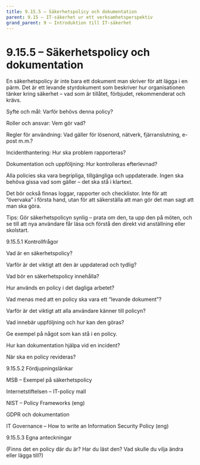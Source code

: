```yaml
---
title: 9.15.5 – Säkerhetspolicy och dokumentation
parent: 9.15 – IT-säkerhet ur ett verksamhetsperspektiv
grand_parent: 9 – Introduktion till IT-säkerhet
---
```

# 9.15.5 – Säkerhetspolicy och dokumentation

En säkerhetspolicy är inte bara ett dokument man skriver för att lägga i en pärm. Det är ett levande styrdokument som beskriver hur organisationen tänker kring säkerhet – vad som är tillåtet, förbjudet, rekommenderat och krävs.

Syfte och mål: Varför behövs denna policy?

Roller och ansvar: Vem gör vad?

Regler för användning: Vad gäller för lösenord, nätverk, fjärranslutning, e-post m.m.?

Incidenthantering: Hur ska problem rapporteras?

Dokumentation och uppföljning: Hur kontrolleras efterlevnad?

Alla policies ska vara begripliga, tillgängliga och uppdaterade. Ingen ska behöva gissa vad som gäller – det ska stå i klartext.

Det bör också finnas loggar, rapporter och checklistor. Inte för att “övervaka” i första hand, utan för att säkerställa att man gör det man sagt att man ska göra.

Tips: Gör säkerhetspolicyn synlig – prata om den, ta upp den på möten, och se till att nya användare får läsa och förstå den direkt vid anställning eller skolstart.

9.15.5.1 Kontrollfrågor

Vad är en säkerhetspolicy?

Varför är det viktigt att den är uppdaterad och tydlig?

Vad bör en säkerhetspolicy innehålla?

Hur används en policy i det dagliga arbetet?

Vad menas med att en policy ska vara ett “levande dokument”?

Varför är det viktigt att alla användare känner till policyn?

Vad innebär uppföljning och hur kan den göras?

Ge exempel på något som kan stå i en policy.

Hur kan dokumentation hjälpa vid en incident?

När ska en policy revideras?

9.15.5.2 Fördjupningslänkar

MSB – Exempel på säkerhetspolicy

Internetstiftelsen – IT-policy mall

NIST – Policy Frameworks (eng)

GDPR och dokumentation

IT Governance – How to write an Information Security Policy (eng)

9.15.5.3 Egna anteckningar

(Finns det en policy där du är? Har du läst den? Vad skulle du vilja ändra eller lägga till?)

